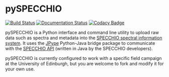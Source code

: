 # pySPECCHIO
[![Build Status](https://travis-ci.org/dvalters/pySPECCHIO.svg?branch=master)](https://travis-ci.org/dvalters/pySPECCHIO)
[![Documentation Status](https://readthedocs.org/projects/pyspecchio/badge/?version=latest)](http://pyspecchio.readthedocs.io/en/latest/?badge=latest)
[![Codacy Badge](https://api.codacy.com/project/badge/Grade/b5322664e6a04d39bb6a6932472baf83)](https://www.codacy.com/app/dvalters/pySPECCHIO?utm_source=github.com&amp;utm_medium=referral&amp;utm_content=dvalters/pySPECCHIO&amp;utm_campaign=Badge_Grade)


pySPECCHIO is a Python interface and command line utility to upload raw data such as spectra and metadata into the [SPECCHIO spectral information system](http://specchio.ch/). It uses the [JPype](http://jpype.sourceforge.net/) Python-Java bridge package to communicate with the [SPECCHIO API](http://www.specchio.ch/doc/index.html) (written in Java by the SPECCHIO developers). 

pySPECCHIO is currently configured to work with a specific field campaign at the University of Edinburgh, but you are welcome to fork and modify it for your own use.


